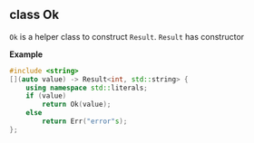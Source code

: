 ## class Ok

`Ok` is a helper class to construct `Result`.
`Result` has constructor 

**Example**

```cpp
#include <string>
[](auto value) -> Result<int, std::string> {
    using namespace std::literals;
    if (value)
        return Ok(value);
    else
        return Err("error"s);
};
```